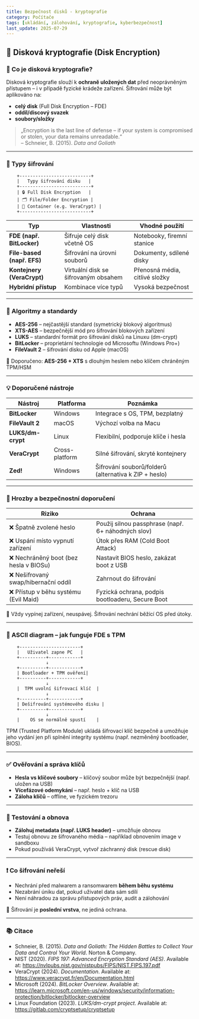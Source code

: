 ```yaml
---
title: Bezpečnost disků - kryptografie
category: Počítače
tags: [ukládání, zálohování, kryptografie, kyberbezpečnost]
last_update: 2025-07-29
---
```


## 🔐 Disková kryptografie (Disk Encryption)

### 🧾 Co je disková kryptografie?

Disková kryptografie slouží k **ochraně uložených dat** před neoprávněným přístupem – i v případě fyzické krádeže zařízení. Šifrování může být aplikováno na:

- **celý disk** (Full Disk Encryption – FDE)
- **oddíl/discový svazek**
- **soubory/složky**

> „Encryption is the last line of defense – if your system is compromised or stolen, your data remains unreadable.“  
> – Schneier, B. (2015). *Data and Goliath*

---

### 🧱 Typy šifrování

```
    +---------------------------+
    |   Typy šifrování disku   |
    +---------------------------+
    | 🔒 Full Disk Encryption   |
    | 🗂️ File/Folder Encryption |
    | 📁 Container (e.g. VeraCrypt) |
    +---------------------------+
```

| Typ                | Vlastnosti | Vhodné použití |
|--------------------|------------|----------------|
| **FDE (např. BitLocker)** | Šifruje celý disk včetně OS | Notebooky, firemní stanice |
| **File-based (např. EFS)**| Šifrování na úrovni souborů | Dokumenty, sdílené disky |
| **Kontejnery (VeraCrypt)**| Virtuální disk se šifrovaným obsahem | Přenosná média, citlivé složky |
| **Hybridní přístup**       | Kombinace více typů | Vysoká bezpečnost |

---

### 🔑 Algoritmy a standardy

- **AES-256** – nejčastější standard (symetrický blokový algoritmus)
- **XTS-AES** – bezpečnější mód pro šifrování blokových zařízení
- **LUKS** – standardní formát pro šifrování disků na Linuxu (dm-crypt)
- **BitLocker** – proprietární technologie od Microsoftu (Windows Pro+)
- **FileVault 2** – šifrování disku od Apple (macOS)

📌 Doporučeno: **AES-256 + XTS** s dlouhým heslem nebo klíčem chráněným TPM/HSM

---

### 💡 Doporučené nástroje

| Nástroj        | Platforma | Poznámka |
|----------------|-----------|----------|
| **BitLocker**  | Windows   | Integrace s OS, TPM, bezplatný |
| **FileVault 2**| macOS     | Výchozí volba na Macu |
| **LUKS/dm-crypt** | Linux   | Flexibilní, podporuje klíče i hesla |
| **VeraCrypt**  | Cross-platform | Silné šifrování, skryté kontejnery |
| **Zed!**       | Windows   | Šifrování souborů/folderů (alternativa k ZIP + heslo) |

---

### 🧯 Hrozby a bezpečnostní doporučení

| Riziko                                | Ochrana |
|---------------------------------------|---------|
| ❌ Špatně zvolené heslo               | Použij silnou passphrase (např. 6+ náhodných slov) |
| ❌ Uspání místo vypnutí zařízení      | Útok přes RAM (Cold Boot Attack) |
| ❌ Nechráněný boot (bez hesla v BIOSu)| Nastavit BIOS heslo, zakázat boot z USB |
| ❌ Nešifrovaný swap/hibernační oddíl  | Zahrnout do šifrování |
| ❌ Přístup v běhu systému (Evil Maid) | Fyzická ochrana, podpis bootloaderu, Secure Boot |

📌 Vždy vypínej zařízení, neuspávej. Šifrování nechrání běžící OS před útoky.

---

### 🔐 ASCII diagram – jak funguje FDE s TPM

```
    +-----------------------+
    |   Uživatel zapne PC   |
    +----------+------------+
               ↓
    +----------+------------+
    | Bootloader + TPM ověření|
    +----------+------------+
               ↓
    |  TPM uvolní šifrovací klíč  |
               ↓
    +----------+------------+
    | Dešifrování systémového disku |
    +----------+------------+
               ↓
    |    OS se normálně spustí    |
```

TPM (Trusted Platform Module) ukládá šifrovací klíč bezpečně a umožňuje jeho vydání jen při splnění integrity systému (např. nezměněný bootloader, BIOS).

---

### ✅ Ověřování a správa klíčů

- **Hesla vs klíčové soubory** – klíčový soubor může být bezpečnější (např. uložen na USB)
- **Vícefázové odemykání** – např. heslo + klíč na USB
- **Záloha klíčů** – offline, ve fyzickém trezoru

---

### 🧪 Testování a obnova

- **Zálohuj metadata (např. LUKS header)** – umožňuje obnovu
- Testuj obnovu ze šifrovaného média – například obnovením image v sandboxu
- Pokud používáš VeraCrypt, vytvoř záchranný disk (rescue disk)

---

### ❗ Co šifrování neřeší

- Nechrání před malwarem a ransomwarem **během běhu systému**
- Nezabrání úniku dat, pokud uživatel data sám sdílí
- Není náhradou za správu přístupových práv, audit a zálohování

📌 Šifrování je **poslední vrstva**, ne jediná ochrana.

---

### 📚 Citace

- Schneier, B. (2015). *Data and Goliath: The Hidden Battles to Collect Your Data and Control Your World*. Norton & Company.  
- NIST (2020). *FIPS 197: Advanced Encryption Standard (AES)*. Available at: https://nvlpubs.nist.gov/nistpubs/FIPS/NIST.FIPS.197.pdf  
- VeraCrypt (2024). *Documentation*. Available at: https://www.veracrypt.fr/en/Documentation.html  
- Microsoft (2024). *BitLocker Overview*. Available at: https://learn.microsoft.com/en-us/windows/security/information-protection/bitlocker/bitlocker-overview  
- Linux Foundation (2023). *LUKS/dm-crypt project*. Available at: https://gitlab.com/cryptsetup/cryptsetup

